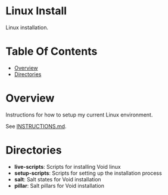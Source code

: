 # Linux Install
Linux installation.

# Table Of Contents
- [Overview](#overview)
- [Directories](#directories)

# Overview
Instructions for how to setup my current Linux environment.  

See [INSTRUCTIONS.md](INSTRUCTIONS.md).

# Directories
- **live-scripts**: Scripts for installing Void linux
- **setup-scripts**: Scripts for setting up the installation process
- **salt**: Salt states for Void installation
- **pillar**: Salt pillars for Void installation
